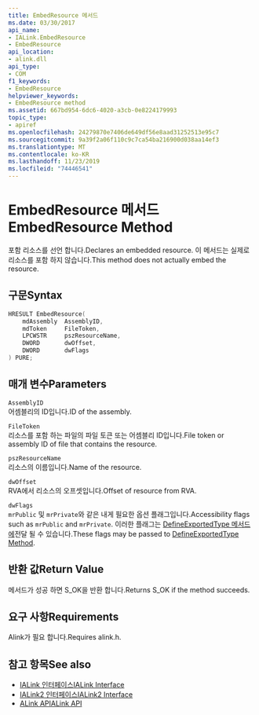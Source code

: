 ```yaml
---
title: EmbedResource 메서드
ms.date: 03/30/2017
api_name:
- IALink.EmbedResource
- EmbedResource
api_location:
- alink.dll
api_type:
- COM
f1_keywords:
- EmbedResource
helpviewer_keywords:
- EmbedResource method
ms.assetid: 667bd954-6dc6-4020-a3cb-0e8224179993
topic_type:
- apiref
ms.openlocfilehash: 24279870e7406de649df56e8aad31252513e95c7
ms.sourcegitcommit: 9a39f2a06f110c9c7ca54ba216900d038aa14ef3
ms.translationtype: MT
ms.contentlocale: ko-KR
ms.lasthandoff: 11/23/2019
ms.locfileid: "74446541"
---
```

# <a name="embedresource-method"></a><span data-ttu-id="62c7a-102">EmbedResource 메서드</span><span class="sxs-lookup"><span data-stu-id="62c7a-102">EmbedResource Method</span></span>
<span data-ttu-id="62c7a-103">포함 리소스를 선언 합니다.</span><span class="sxs-lookup"><span data-stu-id="62c7a-103">Declares an embedded resource.</span></span> <span data-ttu-id="62c7a-104">이 메서드는 실제로 리소스를 포함 하지 않습니다.</span><span class="sxs-lookup"><span data-stu-id="62c7a-104">This method does not actually embed the resource.</span></span>  
  
## <a name="syntax"></a><span data-ttu-id="62c7a-105">구문</span><span class="sxs-lookup"><span data-stu-id="62c7a-105">Syntax</span></span>  
  
```cpp  
HRESULT EmbedResource(  
    mdAssembly  AssemblyID,  
    mdToken     FileToken,  
    LPCWSTR     pszResourceName,  
    DWORD       dwOffset,  
    DWORD       dwFlags  
) PURE;  
```  
  
## <a name="parameters"></a><span data-ttu-id="62c7a-106">매개 변수</span><span class="sxs-lookup"><span data-stu-id="62c7a-106">Parameters</span></span>  
 `AssemblyID`  
 <span data-ttu-id="62c7a-107">어셈블리의 ID입니다.</span><span class="sxs-lookup"><span data-stu-id="62c7a-107">ID of the assembly.</span></span>  
  
 `FileToken`  
 <span data-ttu-id="62c7a-108">리소스를 포함 하는 파일의 파일 토큰 또는 어셈블리 ID입니다.</span><span class="sxs-lookup"><span data-stu-id="62c7a-108">File token or assembly ID of file that contains the resource.</span></span>  
  
 `pszResourceName`  
 <span data-ttu-id="62c7a-109">리소스의 이름입니다.</span><span class="sxs-lookup"><span data-stu-id="62c7a-109">Name of the resource.</span></span>  
  
 `dwOffset`  
 <span data-ttu-id="62c7a-110">RVA에서 리소스의 오프셋입니다.</span><span class="sxs-lookup"><span data-stu-id="62c7a-110">Offset of resource from RVA.</span></span>  
  
 `dwFlags`  
 <span data-ttu-id="62c7a-111">`mrPublic` 및 `mrPrivate`와 같은 내게 필요한 옵션 플래그입니다.</span><span class="sxs-lookup"><span data-stu-id="62c7a-111">Accessibility flags such as `mrPublic` and `mrPrivate`.</span></span> <span data-ttu-id="62c7a-112">이러한 플래그는 [DefineExportedType 메서드에](../metadata/imetadataassemblyemit-defineexportedtype-method.md)전달 될 수 있습니다.</span><span class="sxs-lookup"><span data-stu-id="62c7a-112">These flags may be passed to [DefineExportedType Method](../metadata/imetadataassemblyemit-defineexportedtype-method.md).</span></span>  
  
## <a name="return-value"></a><span data-ttu-id="62c7a-113">반환 값</span><span class="sxs-lookup"><span data-stu-id="62c7a-113">Return Value</span></span>  
 <span data-ttu-id="62c7a-114">메서드가 성공 하면 S_OK을 반환 합니다.</span><span class="sxs-lookup"><span data-stu-id="62c7a-114">Returns S_OK if the method succeeds.</span></span>  
  
## <a name="requirements"></a><span data-ttu-id="62c7a-115">요구 사항</span><span class="sxs-lookup"><span data-stu-id="62c7a-115">Requirements</span></span>  
 <span data-ttu-id="62c7a-116">Alink가 필요 합니다.</span><span class="sxs-lookup"><span data-stu-id="62c7a-116">Requires alink.h.</span></span>  
  
## <a name="see-also"></a><span data-ttu-id="62c7a-117">참고 항목</span><span class="sxs-lookup"><span data-stu-id="62c7a-117">See also</span></span>

- [<span data-ttu-id="62c7a-118">IALink 인터페이스</span><span class="sxs-lookup"><span data-stu-id="62c7a-118">IALink Interface</span></span>](ialink-interface.md)
- [<span data-ttu-id="62c7a-119">IALink2 인터페이스</span><span class="sxs-lookup"><span data-stu-id="62c7a-119">IALink2 Interface</span></span>](ialink2-interface.md)
- [<span data-ttu-id="62c7a-120">ALink API</span><span class="sxs-lookup"><span data-stu-id="62c7a-120">ALink API</span></span>](index.md)
